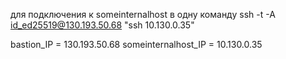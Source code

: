 для подключения к someinternalhost в одну команду  ssh -t -A id_ed25519@130.193.50.68 "ssh 10.130.0.35"

bastion_IP = 130.193.50.68
someinternalhost_IP = 10.130.0.35
